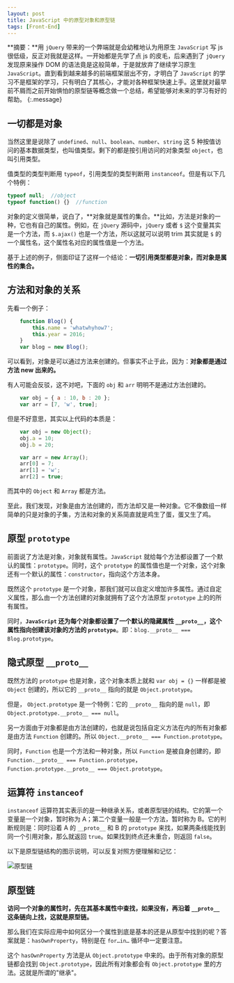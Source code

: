 ```yaml
---
layout: post
title: JavaScript 中的原型对象和原型链
tags: [Front-End]
---
```


**摘要：**用 `jQuery` 带来的一个弊端就是会幼稚地认为用原生 `JavaScript` 写 js 很低级，反正对我就是这样。一开始都是先学了点 js 的皮毛，后来遇到了 `jQuery` 发现原来操作 DOM 的语法竟是这般简单，于是就放弃了继续学习原生 `JavaScript`。直到看到越来越多的前端框架层出不穷，才明白了 `JavaScript` 的学习不是框架的学习，只有明白了其核心，才能对各种框架快速上手。这里就对最早前不屑而之前开始惧怕的原型链等概念做一个总结，希望能够对未来的学习有好的帮助。 
{:.message}

## 一切都是对象

当然这里是说除了 `undefined`、`null`、`boolean`、`number`、`string` 这 5 种按值访问的基本数据类型，也叫值类型。剩下的都是按引用访问的对象类型 `object`，也叫引用类型。

值类型的类型判断用 `typeof`，引用类型的类型判断用 `instanceof`。但是有以下几个特例：

```js
typeof null;  //object
typeof function() {}  //function
```

对象的定义很简单，说白了，**对象就是属性的集合。**比如，方法是对象的一种，它也有自己的属性。例如，在 `jQuery` 源码中，`jQuery` 或者 `$` 这个变量其实是一个方法，而 `$.ajax()` 也是一个方法，所以这就可以说明 trim 其实就是 `$` 的一个属性名，这个属性名对应的属性值是一个方法。

基于上述的例子，侧面印证了这样一个结论：**一切引用类型都是对象，而对象是属性的集合。**

## 方法和对象的关系

先看一个例子：

```js
    function Blog() {
        this.name = 'whatwhyhow7';
        this.year = 2016;
    }
    var blog = new Blog();
```

可以看到，对象是可以通过方法来创建的。但事实不止于此，因为：**对象都是通过方法 new 出来的。**

有人可能会反驳，这不对吧，下面的 `obj` 和 `arr` 明明不是通过方法创建的。

```js
    var obj = { a : 10, b : 20 };
    var arr = [7, 'w', true];
```

但是不好意思，其实以上代码的本质是：

```js
    var obj = new Object();
    obj.a = 10;
    obj.b = 20;

    var arr = new Array();
    arr[0] = 7;
    arr[1] = 'w';
    arr[2] = true;
```

而其中的 `Object` 和 `Array` 都是方法。

至此，我们发现，对象是由方法创建的，而方法却又是一种对象。它不像数组一样简单的只是对象的子集，方法和对象的关系简直就是鸡生了蛋，蛋又生了鸡。

## 原型 `prototype`

前面说了方法是对象，对象就有属性。`JavaScript` 就给每个方法都设置了一个默认的属性：`prototype`。同时，这个 `prototype` 的属性值也是一个对象，这个对象还有一个默认的属性：`constructor`，指向这个方法本身。

既然这个 `prototype` 是一个对象，那我们就可以自定义增加许多属性。通过自定义属性，那么由一个方法创建的对象就拥有了这个方法原型 `prototype` 上的的所有属性。

同时，**`JavaScript` 还为每个对象都设置了一个默认的隐藏属性 `__proto__`，这个属性指向创建该对象的方法的 `prototype`**。即：`blog.__proto__ === Blog.prototype`。

## 隐式原型 `__proto__`

既然方法的 `prototype` 也是对象，这个对象本质上就和 `var obj = {}` 一样都是被 `Object` 创建的，所以它的 `__proto__` 指向的就是 `Object.prototype`。

但是， `Object.prototype` 是一个特例：它的 `__proto__` 指向的是 `null`，即 `Object.prototype.__proto__ === null`。

另一方面由于对象都是由方法创建的，也就是说包括自定义方法在内的所有对象都是由方法 `Function` 创建的。所以 `Object.__proto__ === Function.prototype`。

同时，`Function` 也是一个方法和一种对象，所以 `Function` 是被自身创建的，即 `Function.__proto__ === Function.prototype`，`Function.prototype.__proto__ === Object.prototype`。

## 运算符 `instanceof`

`instanceof` 运算符其实表示的是一种继承关系，或者原型链的结构。它的第一个变量是一个对象，暂时称为 A；第二个变量一般是一个方法，暂时称为 B。它的判断规则是：同时沿着 A 的 `__proto__` 和 B 的 `prototype` 来找，如果两条线能找到同一个引用对象，那么就返回 `true`。如果找到终点还未重合，则返回 `false`。

以下是原型链结构的图示说明，可以反复对照方便理解和记忆：

![原型链](/blog/assets/img/docs/JavaScript-Prototype/01.png)

## 原型链

**访问一个对象的属性时，先在其基本属性中查找，如果没有，再沿着 `__proto__` 这条链向上找，这就是原型链。**

那么我们在实际应用中如何区分一个属性到底是基本的还是从原型中找到的呢？答案就是：`hasOwnProperty`，特别是在 `for…in…` 循环中一定要注意。

这个 `hasOwnProperty` 方法是从 `Object.prototype` 中来的。由于所有对象的原型链都会找到 `Object.prototype`，因此所有对象都会有 `Object.prototype` 里的方法。这就是所谓的"继承"。
